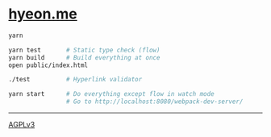 [hyeon.me](https://hyeon.me)
========

```bash
yarn

yarn test       # Static type check (flow)
yarn build      # Build everything at once
open public/index.html

./test          # Hyperlink validator

yarn start      # Do everything except flow in watch mode
                # Go to http://localhost:8080/webpack-dev-server/
```

--------

[AGPLv3](LICENSE)
